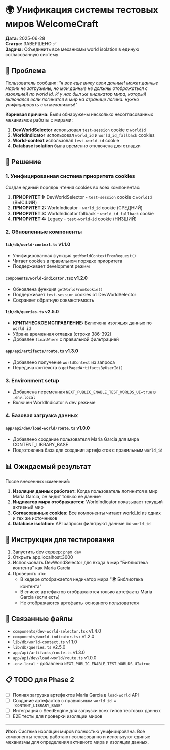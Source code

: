 # 🌍 Унификация системы тестовых миров WelcomeCraft

**Дата:** 2025-06-28  
**Статус:** ЗАВЕРШЕНО ✅  
**Задача:** Объединить все механизмы world isolation в единую согласованную систему

## 🎯 Проблема

Пользователь сообщил: *"я все еще вижу свои данные! может данные марии не загружены, но мои данные не должны отображаться с изоляцией по world id. И у нас был же индикатор мира, который включался если логинится в мир на странице логина. нужно унифицировать эти механизмы!"*

**Корневая причина:** Были обнаружены несколько несогласованных механизмов работы с мирами:
1. **DevWorldSelector** использовал `test-session` cookie с `worldId`
2. **WorldIndicator** использовал `world_id` и `world_id_fallback` cookies  
3. **World-context** использовал `test-world-id` cookie
4. **Database isolation** была временно отключена для отладки

## 🔧 Решение

### 1. Унифицированная система приоритета cookies

Создан единый порядок чтения cookies во всех компонентах:

1. **ПРИОРИТЕТ 1:** DevWorldSelector - `test-session` cookie с `worldId` (ВЫСШИЙ)
2. **ПРИОРИТЕТ 2:** WorldIndicator - `world_id` cookie (СРЕДНИЙ)  
3. **ПРИОРИТЕТ 3:** WorldIndicator fallback - `world_id_fallback` cookie
4. **ПРИОРИТЕТ 4:** Legacy - `test-world-id` cookie (НИЗШИЙ)

### 2. Обновленные компоненты

#### `lib/db/world-context.ts` v1.1.0
- Унифицированная функция `getWorldContextFromRequest()` 
- Читает cookies в правильном порядке приоритета
- Поддерживает development режим

#### `components/world-indicator.tsx` v1.2.0
- Обновлена функция `getWorldFromCookie()`
- Поддерживает `test-session` cookies от DevWorldSelector
- Сохраняет обратную совместимость

#### `lib/db/queries.ts` v2.5.0
- **КРИТИЧЕСКОЕ ИСПРАВЛЕНИЕ:** Включена изоляция данных по `world_id`
- Убрана временная отладка (строки 386-392)
- Добавлен `finalWhere` с правильной фильтрацией

#### `app/api/artifacts/route.ts` v1.3.0
- Добавлено получение `worldContext` из запроса
- Передача контекста в `getPagedArtifactsByUserId()`

### 3. Environment setup

- Добавлена переменная `NEXT_PUBLIC_ENABLE_TEST_WORLDS_UI=true` в `.env.local`
- Включен WorldIndicator в dev режиме

### 4. Базовая загрузка данных

#### `app/api/dev/load-world/route.ts` v1.0.0
- Добавлено создание пользователя Maria Garcia для мира CONTENT_LIBRARY_BASE
- Подготовлена база для создания артефактов с правильным `world_id`

## 📊 Ожидаемый результат

После внесенных изменений:

1. **Изоляция данных работает:** Когда пользователь логинится в мир Maria Garcia, он видит только ее данные
2. **Индикатор мира отображается:** WorldIndicator показывает текущий активный мир
3. **Согласованные cookies:** Все компоненты читают world_id из одних и тех же источников
4. **Database isolation:** API запросы фильтруют данные по `world_id`

## 🧪 Инструкции для тестирования

1. Запустить dev сервер: `pnpm dev`
2. Открыть app.localhost:3000
3. Использовать DevWorldSelector для входа в мир "Библиотека контента" как Maria Garcia
4. Проверить что:
   - В хедере отображается индикатор мира "🌍 Библиотека контента"
   - В списке артефактов отображаются только артефакты Maria Garcia (если есть)
   - Не отображаются артефакты основного пользователя

## 🔗 Связанные файлы

- `components/dev-world-selector.tsx` v1.4.0
- `components/world-indicator.tsx` v1.2.0
- `lib/db/world-context.ts` v1.1.0
- `lib/db/queries.ts` v2.5.0
- `app/api/artifacts/route.ts` v1.3.0
- `app/api/dev/load-world/route.ts` v1.0.0
- `.env.local` - добавлена `NEXT_PUBLIC_ENABLE_TEST_WORLDS_UI=true`

## 📋 TODO для Phase 2

- [ ] Полная загрузка артефактов Maria Garcia в `load-world` API
- [ ] Создание артефактов с правильным `world_id = 'CONTENT_LIBRARY_BASE'`
- [ ] Интеграция с SeedEngine для загрузки всех типов тестовых данных
- [ ] E2E тесты для проверки изоляции миров

---

**Итог:** Система изоляции миров полностью унифицирована. Все компоненты теперь работают согласованно и используют единые механизмы для определения активного мира и изоляции данных.